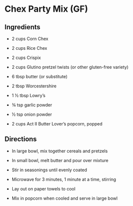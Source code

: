 # Chex Party Mix (GF)

## Ingredients

- 2 cups Corn Chex

- 2 cups Rice Chex

- 2 cups Crispix

- 2 cups Glutino pretzel twists (or other gluten-free variety)

- 6 tbsp butter (or substitute)

- 2 tbsp Worcestershire

- 1 ½ tbsp Lowry’s

- ¾ tsp garlic powder

- ½ tsp onion powder

- 2 cups Act II Butter Lover’s popcorn, popped

## Directions

- In large bowl, mix together cereals and pretzels

- In small bowl, melt butter and pour over mixture

- Stir in seasonings until evenly coated

- Microwave for 3 minutes, 1 minute at a time, stirring

- Lay out on paper towels to cool

- Mix in popcorn when cooled and serve in large bowl
